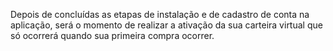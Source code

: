 Depois de concluídas as etapas de instalação e de cadastro de conta na aplicação, será o momento de realizar a ativação da sua carteira virtual que só ocorrerá quando sua primeira compra ocorrer.